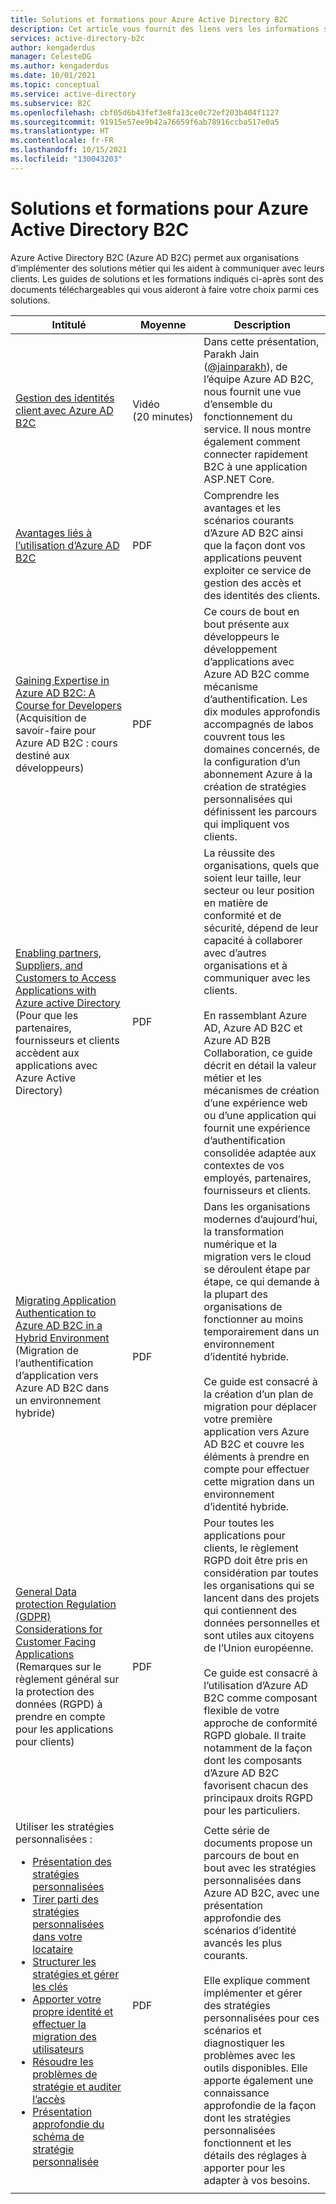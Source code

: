 ```yaml
---
title: Solutions et formations pour Azure Active Directory B2C
description: Cet article vous fournit des liens vers les informations sur les solutions et les formations qui peuvent vous aider à comprendre et utiliser Azure Active Directory B2C pour les solutions métiers de bout en bout.
services: active-directory-b2c
author: kengaderdus
manager: CelesteDG
ms.author: kengaderdus
ms.date: 10/01/2021
ms.topic: conceptual
ms.service: active-directory
ms.subservice: B2C
ms.openlocfilehash: cbf05d6b43fef3e8fa13ce0c72ef203b404f1127
ms.sourcegitcommit: 91915e57ee9b42a76659f6ab78916ccba517e0a5
ms.translationtype: HT
ms.contentlocale: fr-FR
ms.lasthandoff: 10/15/2021
ms.locfileid: "130043203"
---
```

# <a name="solutions-and-training-for-azure-active-directory-b2c"></a>Solutions et formations pour Azure Active Directory B2C

Azure Active Directory B2C (Azure AD B2C) permet aux organisations d’implémenter des solutions métier qui les aident à communiquer avec leurs clients. Les guides de solutions et les formations indiqués ci-après sont des documents téléchargeables qui vous aideront à faire votre choix parmi ces solutions.

| Intitulé | Moyenne | Description |
| ----- | ------ |----------- |
| [Gestion des identités client avec Azure AD B2C](https://channel9.msdn.com/Shows/On-NET/Customer-Identity-Management-with-Azure-AD-B2C) | Vidéo (20 minutes) | Dans cette présentation, Parakh Jain ([@jainparakh](https://twitter.com/jainparakh)), de l’équipe Azure AD B2C, nous fournit une vue d’ensemble du fonctionnement du service. Il nous montre également comment connecter rapidement B2C à une application ASP.NET Core. |
| [Avantages liés à l’utilisation d’Azure AD B2C](https://aka.ms/b2coverview) | PDF | Comprendre les avantages et les scénarios courants d’Azure AD B2C ainsi que la façon dont vos applications peuvent exploiter ce service de gestion des accès et des identités des clients. |
| [Gaining Expertise in Azure AD B2C: A Course for Developers](https://aka.ms/learnAADB2C) (Acquisition de savoir-faire pour Azure AD B2C : cours destiné aux développeurs) | PDF | Ce cours de bout en bout présente aux développeurs le développement d’applications avec Azure AD B2C comme mécanisme d’authentification. Les dix modules approfondis accompagnés de labos couvrent tous les domaines concernés, de la configuration d’un abonnement Azure à la création de stratégies personnalisées qui définissent les parcours qui impliquent vos clients. |
| [Enabling partners, Suppliers, and Customers to Access Applications with Azure active Directory](https://aka.ms/aadexternalidentities) (Pour que les partenaires, fournisseurs et clients accèdent aux applications avec Azure Active Directory) | PDF | La réussite des organisations, quels que soient leur taille, leur secteur ou leur position en matière de conformité et de sécurité, dépend de leur capacité à collaborer avec d’autres organisations et à communiquer avec les clients.<br><br>En rassemblant Azure AD, Azure AD B2C et Azure AD B2B Collaboration, ce guide décrit en détail la valeur métier et les mécanismes de création d’une expérience web ou d’une application qui fournit une expérience d’authentification consolidée adaptée aux contextes de vos employés, partenaires, fournisseurs et clients. |
| [Migrating Application Authentication to Azure AD B2C in a Hybrid Environment](https://aka.ms/MigratetoAADB2C) (Migration de l’authentification d’application vers Azure AD B2C dans un environnement hybride) | PDF | Dans les organisations modernes d’aujourd’hui, la transformation numérique et la migration vers le cloud se déroulent étape par étape, ce qui demande à la plupart des organisations de fonctionner au moins temporairement dans un environnement d’identité hybride.<br><br>Ce guide est consacré à la création d’un plan de migration pour déplacer votre première application vers Azure AD B2C et couvre les éléments à prendre en compte pour effectuer cette migration dans un environnement d’identité hybride. |
| [General Data protection Regulation (GDPR) Considerations for Customer Facing Applications](https://aka.ms/AADB2CandGDPR) (Remarques sur le règlement général sur la protection des données (RGPD) à prendre en compte pour les applications pour clients) | PDF | Pour toutes les applications pour clients, le règlement RGPD doit être pris en considération par toutes les organisations qui se lancent dans des projets qui contiennent des données personnelles et sont utiles aux citoyens de l’Union européenne.<br><br>Ce guide est consacré à l’utilisation d’Azure AD B2C comme composant flexible de votre approche de conformité RGPD globale. Il traite notamment de la façon dont les composants d’Azure AD B2C favorisent chacun des principaux droits RGPD pour les particuliers. |
| Utiliser les stratégies personnalisées :<br><ul><li>[Présentation des stratégies personnalisées](https://download.microsoft.com/download/3/6/1/36187D50-A693-4547-848A-176F17AE1213/Deep%20Dive%20on%20Azure%20AD%20B2C%20Custom%20Policies/Azure%20AD%20B2C%20Custom%20Policies%20-%20Introduction.pdf)</li><li>[Tirer parti des stratégies personnalisées dans votre locataire](https://download.microsoft.com/download/3/6/1/36187D50-A693-4547-848A-176F17AE1213/Deep%20Dive%20on%20Azure%20AD%20B2C%20Custom%20Policies/Azure%20AD%20B2C%20Custom%20Policies%20-%20Leveraging%20Custom%20Policies%20for%20your%20Tenant.pdf)</li><li>[Structurer les stratégies et gérer les clés](https://download.microsoft.com/download/3/6/1/36187D50-A693-4547-848A-176F17AE1213/Deep%20Dive%20on%20Azure%20AD%20B2C%20Custom%20Policies/Azure%20AD%20B2C%20Custom%20Policies%20-%20Structuring%20Policies%20and%20Managing%20Keys.pdf)</li><li>[Apporter votre propre identité et effectuer la migration des utilisateurs](https://download.microsoft.com/download/3/6/1/36187D50-A693-4547-848A-176F17AE1213/Deep%20Dive%20on%20Azure%20AD%20B2C%20Custom%20Policies/Azure%20AD%20B2C%20Custom%20Policies%20-%20Bring-your-own-identity%20and%20Migrating%20Users.pdf)</li><li>[Résoudre les problèmes de stratégie et auditer l’accès](https://download.microsoft.com/download/3/6/1/36187D50-A693-4547-848A-176F17AE1213/Deep%20Dive%20on%20Azure%20AD%20B2C%20Custom%20Policies/Azure%20AD%20B2C%20Custom%20Policies%20-%20Troubleshooting%20Policies%20and%20Auditing.pdf)</li><li>[Présentation approfondie du schéma de stratégie personnalisée](https://download.microsoft.com/download/3/6/1/36187D50-A693-4547-848A-176F17AE1213/Deep%20Dive%20on%20Azure%20AD%20B2C%20Custom%20Policies/Azure%20AD%20B2C%20Custom%20Policies%20-%20Deep%20Dive%20on%20Custom%20Policy%20Schema.pdf)</li><br> | PDF | Cette série de documents propose un parcours de bout en bout avec les stratégies personnalisées dans Azure AD B2C, avec une présentation approfondie des scénarios d’identité avancés les plus courants.<br><br> Elle explique comment implémenter et gérer des stratégies personnalisées pour ces scénarios et diagnostiquer les problèmes avec les outils disponibles. Elle apporte également une connaissance approfondie de la façon dont les stratégies personnalisées fonctionnent et les détails des réglages à apporter pour les adapter à vos besoins. |

